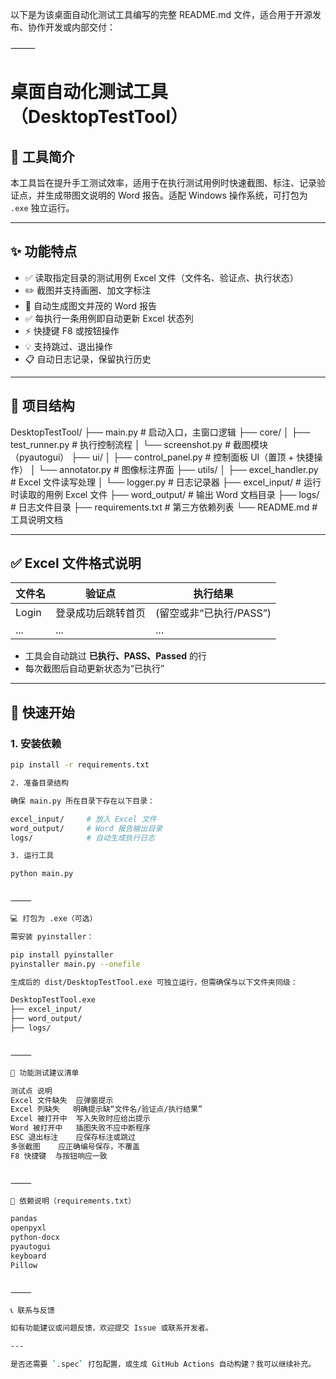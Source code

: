 以下是为该桌面自动化测试工具编写的完整 README.md 文件，适合用于开源发布、协作开发或内部交付：

⸻


# 桌面自动化测试工具（DesktopTestTool）

## 🧭 工具简介

本工具旨在提升手工测试效率，适用于在执行测试用例时快速截图、标注、记录验证点，并生成带图文说明的 Word 报告。适配 Windows 操作系统，可打包为 `.exe` 独立运行。

---

## ✨ 功能特点

- ✅ 读取指定目录的测试用例 Excel 文件（文件名、验证点、执行状态）
- ✏️ 截图并支持画圈、加文字标注
- 📄 自动生成图文并茂的 Word 报告
- ✅ 每执行一条用例即自动更新 Excel 状态列
- ⚡ 快捷键 F8 或按钮操作
- 💡 支持跳过、退出操作
- 📋 自动日志记录，保留执行历史

---

## 📁 项目结构

DesktopTestTool/
├── main.py                 # 启动入口，主窗口逻辑
├── core/
│   ├── test_runner.py      # 执行控制流程
│   └── screenshot.py       # 截图模块（pyautogui）
├── ui/
│   ├── control_panel.py    # 控制面板 UI（置顶 + 快捷操作）
│   └── annotator.py        # 图像标注界面
├── utils/
│   ├── excel_handler.py    # Excel 文件读写处理
│   └── logger.py           # 日志记录器
├── excel_input/            # 运行时读取的用例 Excel 文件
├── word_output/            # 输出 Word 文档目录
├── logs/                   # 日志文件目录
├── requirements.txt        # 第三方依赖列表
└── README.md               # 工具说明文档

---

## ✅ Excel 文件格式说明

| 文件名 | 验证点 | 执行结果 |
|--------|--------|----------|
| Login  | 登录成功后跳转首页 | (留空或非“已执行/PASS”) |
| ...    | ...    | ...      |

- 工具会自动跳过 **已执行、PASS、Passed** 的行
- 每次截图后自动更新状态为“已执行”

---

## 🚀 快速开始

### 1. 安装依赖

```bash
pip install -r requirements.txt

2. 准备目录结构

确保 main.py 所在目录下存在以下目录：

excel_input/     # 放入 Excel 文件
word_output/     # Word 报告输出目录
logs/            # 自动生成执行日志

3. 运行工具

python main.py


⸻

💻 打包为 .exe（可选）

需安装 pyinstaller：

pip install pyinstaller
pyinstaller main.py --onefile

生成后的 dist/DesktopTestTool.exe 可独立运行，但需确保与以下文件夹同级：

DesktopTestTool.exe
├── excel_input/
├── word_output/
├── logs/


⸻

🧪 功能测试建议清单

测试点	说明
Excel 文件缺失	应弹窗提示
Excel 列缺失	明确提示缺“文件名/验证点/执行结果”
Excel 被打开中	写入失败时应给出提示
Word 被打开中	插图失败不应中断程序
ESC 退出标注	应保存标注或跳过
多张截图	应正确编号保存，不覆盖
F8 快捷键	与按钮响应一致


⸻

📌 依赖说明（requirements.txt）

pandas
openpyxl
python-docx
pyautogui
keyboard
Pillow


⸻

📞 联系与反馈

如有功能建议或问题反馈，欢迎提交 Issue 或联系开发者。

---

是否还需要 `.spec` 打包配置，或生成 GitHub Actions 自动构建？我可以继续补充。
